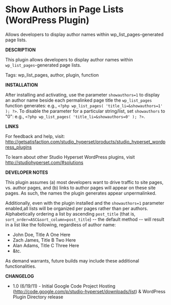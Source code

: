 Show Authors in Page Lists (WordPress Plugin)
=========================

Allows developers to display author names within wp_list_pages-generated page lists.

**DESCRIPTION**

This plugin allows developers to display author names within `wp_list_pages`-generated page lists.

Tags: wp_list_pages, author, plugin, function

**INSTALLATION**

After installing and activating, use the parameter `showauthors=1` to display an author name beside each permalinked page title the `wp_list_pages` function generates: e.g., `<?php wp_list_pages( 'title_li=&showauthors=1' ); ?>`. To disable the parameter for a particular string/list, set `showauthors` to "0": e.g., `<?php wp_list_pages( 'title_li=&showauthors=0' ); ?>`.

**LINKS**

For feedback and help, visit: http://getsatisfaction.com/studio_hyperset/products/studio_hyperset_wordpress_plugins

To learn about other Studio Hyperset WordPress plugins, visit http://studiohyperset.com/#solutions

**DEVELOPER NOTES**

This plugin assumes (a) most developers want to drive traffic to site pages, vs. author pages, and (b) links to author pages will appear on these site pages. As such, the names the plugin generates appear unpermalinked.

Additionally, even with the plugin installed and the `showauthors=1` parameter enabled,all lists will be organized per pages rather than per authors. Alphabetically ordering a list by ascending `post_title` (that is, `sort_order=ASC&sort_column=post_title`) -- the default method -- will result in a list like the following, regardless of author name:

* John Doe, Title A One Here
* Zach James, Title B Two Here
* Alan Adams, Title C Three Here
* &tc.

As demand warrants, future builds may include these additional functionalities.

**CHANGELOG**

- 1.0 (6/19/11) - Initial Google Code Project Hosting (http://code.google.com/p/studio-hyperset/downloads/list) & WordPress Plugin Directory release
